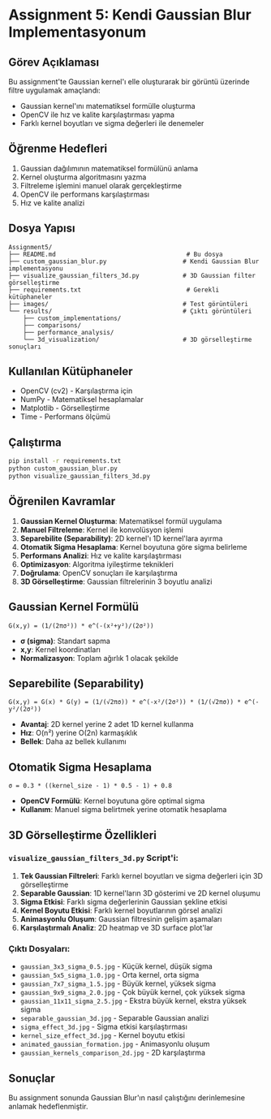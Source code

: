 # Assignment 5: Kendi Gaussian Blur Implementasyonum

## Görev Açıklaması
Bu assignment'te Gaussian kernel'ı elle oluşturarak bir görüntü üzerinde filtre uygulamak amaçlandı:
- Gaussian kernel'ını matematiksel formülle oluşturma
- OpenCV ile hız ve kalite karşılaştırması yapma
- Farklı kernel boyutları ve sigma değerleri ile denemeler

## Öğrenme Hedefleri
1. Gaussian dağılımının matematiksel formülünü anlama
2. Kernel oluşturma algoritmasını yazma
3. Filtreleme işlemini manuel olarak gerçekleştirme
4. OpenCV ile performans karşılaştırması
5. Hız ve kalite analizi

## Dosya Yapısı
```
Assignment5/
├── README.md                                    # Bu dosya
├── custom_gaussian_blur.py                     # Kendi Gaussian Blur implementasyonu
├── visualize_gaussian_filters_3d.py            # 3D Gaussian filter görselleştirme
├── requirements.txt                             # Gerekli kütüphaneler
├── images/                                     # Test görüntüleri
└── results/                                    # Çıktı görüntüleri
    ├── custom_implementations/
    ├── comparisons/
    ├── performance_analysis/
    └── 3d_visualization/                       # 3D görselleştirme sonuçları
```

## Kullanılan Kütüphaneler
- OpenCV (cv2) - Karşılaştırma için
- NumPy - Matematiksel hesaplamalar
- Matplotlib - Görselleştirme
- Time - Performans ölçümü

## Çalıştırma
```bash
pip install -r requirements.txt
python custom_gaussian_blur.py
python visualize_gaussian_filters_3d.py
```

## Öğrenilen Kavramlar
1. **Gaussian Kernel Oluşturma**: Matematiksel formül uygulama
2. **Manuel Filtreleme**: Kernel ile konvolüsyon işlemi
3. **Separebilite (Separability)**: 2D kernel'ı 1D kernel'lara ayırma
4. **Otomatik Sigma Hesaplama**: Kernel boyutuna göre sigma belirleme
5. **Performans Analizi**: Hız ve kalite karşılaştırması
6. **Optimizasyon**: Algoritma iyileştirme teknikleri
7. **Doğrulama**: OpenCV sonuçları ile karşılaştırma
8. **3D Görselleştirme**: Gaussian filtrelerinin 3 boyutlu analizi

## Gaussian Kernel Formülü
```
G(x,y) = (1/(2πσ²)) * e^(-(x²+y²)/(2σ²))
```
- **σ (sigma)**: Standart sapma
- **x,y**: Kernel koordinatları
- **Normalizasyon**: Toplam ağırlık 1 olacak şekilde

## Separebilite (Separability)
```
G(x,y) = G(x) * G(y) = (1/(√2πσ)) * e^(-x²/(2σ²)) * (1/(√2πσ)) * e^(-y²/(2σ²))
```
- **Avantaj**: 2D kernel yerine 2 adet 1D kernel kullanma
- **Hız**: O(n²) yerine O(2n) karmaşıklık
- **Bellek**: Daha az bellek kullanımı

## Otomatik Sigma Hesaplama
```
σ = 0.3 * ((kernel_size - 1) * 0.5 - 1) + 0.8
```
- **OpenCV Formülü**: Kernel boyutuna göre optimal sigma
- **Kullanım**: Manuel sigma belirtmek yerine otomatik hesaplama

## 3D Görselleştirme Özellikleri

### `visualize_gaussian_filters_3d.py` Script'i:
1. **Tek Gaussian Filtreleri**: Farklı kernel boyutları ve sigma değerleri için 3D görselleştirme
2. **Separable Gaussian**: 1D kernel'ların 3D gösterimi ve 2D kernel oluşumu
3. **Sigma Etkisi**: Farklı sigma değerlerinin Gaussian şekline etkisi
4. **Kernel Boyutu Etkisi**: Farklı kernel boyutlarının görsel analizi
5. **Animasyonlu Oluşum**: Gaussian filtresinin gelişim aşamaları
6. **Karşılaştırmalı Analiz**: 2D heatmap ve 3D surface plot'lar

### Çıktı Dosyaları:
- `gaussian_3x3_sigma_0.5.jpg` - Küçük kernel, düşük sigma
- `gaussian_5x5_sigma_1.0.jpg` - Orta kernel, orta sigma
- `gaussian_7x7_sigma_1.5.jpg` - Büyük kernel, yüksek sigma
- `gaussian_9x9_sigma_2.0.jpg` - Çok büyük kernel, çok yüksek sigma
- `gaussian_11x11_sigma_2.5.jpg` - Ekstra büyük kernel, ekstra yüksek sigma
- `separable_gaussian_3d.jpg` - Separable Gaussian analizi
- `sigma_effect_3d.jpg` - Sigma etkisi karşılaştırması
- `kernel_size_effect_3d.jpg` - Kernel boyutu etkisi
- `animated_gaussian_formation.jpg` - Animasyonlu oluşum
- `gaussian_kernels_comparison_2d.jpg` - 2D karşılaştırma

## Sonuçlar
Bu assignment sonunda Gaussian Blur'ın nasıl çalıştığını derinlemesine anlamak hedeflenmiştir.
